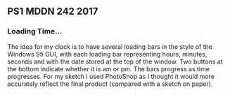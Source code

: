 ## PS1 MDDN 242 2017

### Loading Time...

The idea for my clock is to have several loading bars in the style
of the Windows 95 GUI, with each loading bar representing hours,
minutes, seconds and with the date stored at the top of the window.
Two buttons at the bottom indicate whether it is am or pm. The bars
progress as time progresses. For my sketch I used PhotoShop as I
thought it would more accurately reflect the final product (compared
with a sketch on paper).